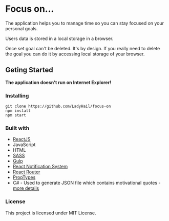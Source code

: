 # Focus on...

The application helps you to manage time so you can stay focused on your personal goals. 

Users data is stored in a local storage in a browser. 

Once set goal can't be deleted. It's by design. If you really need to delete the goal you can do it by accessing local storage of your browser.

## Geting Started
**The application doesn't run on Internet Explorer!**
### Installing
    git clone https://github.com/LadyHail/focus-on
    npm install
    npm start

### Built with
- [ReactJS](https://github.com/facebook/react)
- JavaScript
- HTML
- [SASS](https://sass-lang.com/)
- [Gulp](https://github.com/gulpjs/gulp)
- [React Notification System](https://github.com/igorprado/react-notification-system#creating-a-notification)
- [React Router](https://github.com/ReactTraining/react-router/tree/master/packages/react-router-dom)
- [PropTypes](https://reactjs.org/docs/typechecking-with-proptypes.html)
- C# - Used to generate JSON file which contains motivational quotes - [more details](https://github.com/LadyHail/focus-on/tree/master/QuotesDb)

### License
This project is licensed under MIT License.